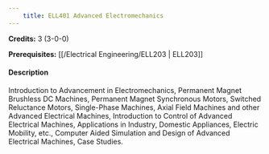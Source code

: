 ```yaml
---
    title: ELL401 Advanced Electromechanics
---
```

**Credits:** 3 (3-0-0)



**Prerequisites:** [[/Electrical Engineering/ELL203 | ELL203]]

#### Description 
Introduction to Advancement in Electromechanics, Permanent Magnet Brushless DC Machines, Permanent Magnet Synchronous Motors, Switched Reluctance Motors, Single-Phase Machines, Axial Field Machines and other Advanced Electrical Machines, Introduction to Control of Advanced Electrical Machines, Applications in Industry, Domestic Appliances, Electric Mobility, etc., Computer Aided Simulation and Design of Advanced Electrical Machines, Case Studies.